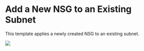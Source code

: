 # Add a New NSG to an Existing Subnet

This template applies a newly created NSG to an existing subnet.

<a href="https://portal.azure.com/#create/Microsoft.Template/uri/https%3A%2F%2Fraw.githubusercontent.com%2Fvys99AZBuild%2FAzureAutomation%2Fmaster%2F401-Apply-NSG-to-existing-subnet-CitrixInfra%2Fazuredeploy.json" target="_blank">
   <img src="http://azuredeploy.net/deploybutton.png"/>
</a>





